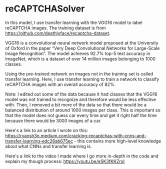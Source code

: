 # reCAPTCHASolver
In this model, I use transfer learning with the VGG16 model to label reCAPTCHA images. The training dataset is from https://github.com/deathlyface/recaptcha-dataset.

VGG16 is a convolutional neural network model proposed at the University of Oxford in the paper “Very Deep Convolutional Networks for Large-Scale Image Recognition”. The model achieves 92.7% top-5 test accuracy in ImageNet, which is a dataset of over 14 million images belonging to 1000 classes.

Using the pre-trained network on images not in the training set is called transfer learning. Here, I use transfer learning to train a network to classify reCAPTCHA images with an overall accuracy of 82%.

Note: I edited out some of the data because it had classes that the VGG16 model was not trained to recognize and therefore would be less effective with. Then, I removed a bit more of the data so that there would be a balanced distribution of around 1000 images per class. This is important so that the model does not guess car every time and get it right half the time because there would be 3000 images of a car.

Here's a link to an article I wrote on this: https://ryansh3n.medium.com/cracking-recaptchas-with-cnns-and-transfer-learning-edc26ab675ec - this contains more high-level knowledge about what CNNs and transfer learning is.

Here's a link to the video I made where I go more in-depth in the code and explain my though process: https://youtu.be/eSK3fKKZroI
